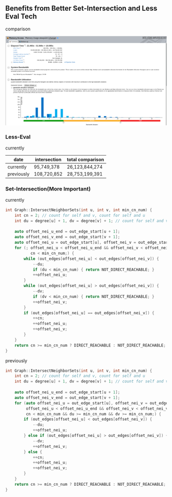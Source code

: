 ## Benefits from Better Set-Intersection and Less Eval Tech

comparison

![llc_cache_benefit0.png](llc_cache_benefit0.png)

### Less-Eval

currently

date | intersection | total comparison |
--- | --- | --- 
currently | 95,749,378 | 26,123,844,274
previously | 108,720,852 | 28,753,199,391

### Set-Intersection(More Important)

currently

```cpp
int Graph::IntersectNeighborSets(int u, int v, int min_cn_num) {
    int cn = 2; // count for self and v, count for self and u
    int du = degree[u] + 1, dv = degree[v] + 1; // count for self and v, count for self and u

    auto offset_nei_u_end = out_edge_start[u + 1];
    auto offset_nei_v_end = out_edge_start[v + 1];
    auto offset_nei_u = out_edge_start[u], offset_nei_v = out_edge_start[v];
    for (; offset_nei_u < offset_nei_u_end && offset_nei_v < offset_nei_v_end &&
           cn < min_cn_num;) {
        while (out_edges[offset_nei_u] < out_edges[offset_nei_v]) {
            --du;
            if (du < min_cn_num) { return NOT_DIRECT_REACHABLE; }
            ++offset_nei_u;
        }
        while (out_edges[offset_nei_u] > out_edges[offset_nei_v]) {
            --dv;
            if (dv < min_cn_num) { return NOT_DIRECT_REACHABLE; }
            ++offset_nei_v;
        }
        if (out_edges[offset_nei_u] == out_edges[offset_nei_v]) {
            ++cn;
            ++offset_nei_u;
            ++offset_nei_v;
        }
    }
    return cn >= min_cn_num ? DIRECT_REACHABLE : NOT_DIRECT_REACHABLE;
}
```

previously

```cpp
int Graph::IntersectNeighborSets(int u, int v, int min_cn_num) {
    int cn = 2; // count for self and v, count for self and u
    int du = degree[u] + 1, dv = degree[v] + 1; // count for self and v, count for self and u

    auto offset_nei_u_end = out_edge_start[u + 1];
    auto offset_nei_v_end = out_edge_start[v + 1];
    for (auto offset_nei_u = out_edge_start[u], offset_nei_v = out_edge_start[v];
         offset_nei_u < offset_nei_u_end && offset_nei_v < offset_nei_v_end &&
         cn < min_cn_num && du >= min_cn_num && dv >= min_cn_num;) {
        if (out_edges[offset_nei_u] < out_edges[offset_nei_v]) {
            --du;
            ++offset_nei_u;
        } else if (out_edges[offset_nei_u] > out_edges[offset_nei_v]) {
            --dv;
            ++offset_nei_v;
        } else {
            ++cn;
            ++offset_nei_u;
            ++offset_nei_v;
        }
    }
    return cn >= min_cn_num ? DIRECT_REACHABLE : NOT_DIRECT_REACHABLE;
}
```


